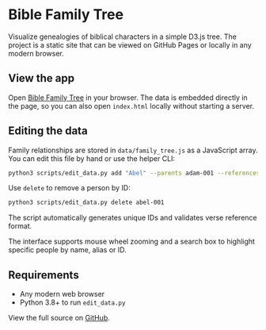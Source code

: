 # Bible Family Tree

Visualize genealogies of biblical characters in a simple D3.js tree. The project is a static site that can be viewed on GitHub Pages or locally in any modern browser.

## View the app
Open [Bible Family Tree](https://brianfong96.github.io/projects/BibleFamilyTree/) in your browser. The data is embedded directly in the page, so you can also open `index.html` locally without starting a server.

## Editing the data
Family relationships are stored in `data/family_tree.js` as a JavaScript array. You can edit this file by hand or use the helper CLI:

```bash
python3 scripts/edit_data.py add "Abel" --parents adam-001 --references "Genesis 4:2" --notes "Son of Adam"
```

Use `delete` to remove a person by ID:

```bash
python3 scripts/edit_data.py delete abel-001
```

The script automatically generates unique IDs and validates verse reference format.

The interface supports mouse wheel zooming and a search box to highlight specific people by name, alias or ID.

## Requirements
- Any modern web browser
- Python 3.8+ to run `edit_data.py`

View the full source on [GitHub](https://github.com/brianfong96/brianfong96.github.io/tree/master/projects/BibleFamilyTree).
